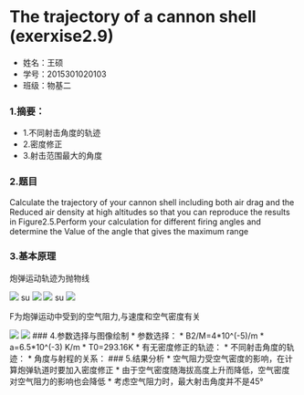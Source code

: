       
# The trajectory of a cannon shell    (exerxise2.9)
* 姓名：王硕
* 学号：2015301020103
* 班级：物基二
### 1.摘要：
*  1.不同射击角度的轨迹
* 2.密度修正
* 3.射击范围最大的角度
### 2.题目    
Calculate the trajectory of your cannon shell including both air drag and the 
Reduced air density at high altitudes so that you can reproduce the results in 
Figure2.5.Perform your calculation for different firing angles and determine the 
Value of the angle that gives the maximum range
### 3.基本原理 
炮弹运动轨迹为抛物线

<img src="http://latex.codecogs.com/gif.latex?x_{i+1}=x_{i}+v_{x,i}\Delta\,t">      
su

<img src="http://latex.codecogs.com/gif.latex?v_{x,i+1}=v_{x,i}-\frac{F_{x}}{M}\Delta\,t">      

<img src="http://latex.codecogs.com/gif.latex?y_{i+1}=y_{i}+v_{Y,i}\Delta\,t">     
su

<img src="http://latex.codecogs.com/gif.latex?v_{y,i+1}=v_{y,i}-g\Delta\,t-\frac{F_{y}}{M}\Delta\,t">       

F为炮弹运动中受到的空气阻力,与速度和空气密度有关    

<img src="http://latex.codecogs.com/gif.latex?F=-B_{2}v^{2}\frac{\rho\,}{\rho\,_{0}}"> 
<img src="http://latex.codecogs.com/gif.latex?\rho\,=\rho\,_{0}(1-\frac{ay}{T_{0}})"> 
### 4.参数选择与图像绘制
* 参数选择：
* B2/M=4*10^(-5)/m    
* a=6.5*10^(-3) K/m   
* T0=293.16K
* 有无密度修正的轨迹：
* 不同射击角度的轨迹：
* 角度与射程的关系：
### 5.结果分析
* 空气阻力受空气密度的影响，在计算炮弹轨道时要加入密度修正
* 由于空气密度随海拔高度上升而降低，空气密度对空气阻力的影响也会降低
* 考虑空气阻力时，最大射击角度并不是45°
